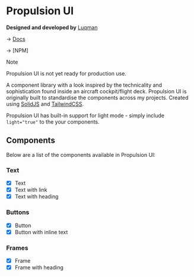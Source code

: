 # Propulsion UI

**Designed and developed by** [Luqman](https://theluqmn.github.io)

→ [Docs](https://theluqmn.github.io/propulsion-ui)

→ [NPM]

> [!NOTE]
> Propulsion UI is not yet ready for production use.

A component library with a look inspired by the technicality and sophistication found inside an aircraft cockpit/flight deck. Propulsion UI is originally built to standardise the components across my projects. Created using [SolidJS](https://www.solidjs.com) and [TailwindCSS](https://tailwindcss.com).

Propulsion UI has built-in support for light mode - simply include `light="true"` to the your components.

## Components

Below are a list of the components available in Propulsion UI:

### Text

- [x] Text
- [x] Text with link
- [x] Text with heading

### Buttons

- [x] Button
- [x] Button with inline text

### Frames

- [x] Frame
- [x] Frame with heading
